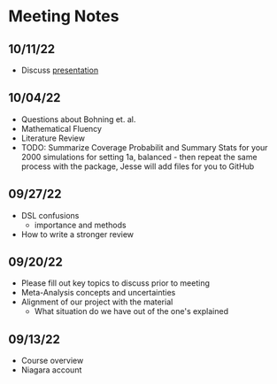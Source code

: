 # Meeting Notes

## 10/11/22

* Discuss [presentation](https://github.com/jlgrons/Healthcare-DataScience-Reading-Group/tree/main/Fall%202022%20Slides)

## 10/04/22

* Questions about Bohning et. al.
* Mathematical Fluency
* Literature Review
* TODO: Summarize Coverage Probabilit and Summary Stats for your 2000 simulations for setting 1a, balanced - then repeat the same process with the package, Jesse will add files for you to GitHub

## 09/27/22

* DSL confusions
  - importance and methods
* How to write a stronger review

## 09/20/22

* Please fill out key topics to discuss prior to meeting
* Meta-Analysis concepts and uncertainties
* Alignment of our project with the material
  - What situation do we have out of the one's explained

## 09/13/22

* Course overview
* Niagara account

